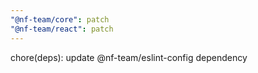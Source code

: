 ```yaml
---
"@nf-team/core": patch
"@nf-team/react": patch
---
```


chore(deps): update @nf-team/eslint-config dependency

